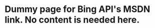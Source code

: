 <!-- 
NavPath: Bing Web Search API
LinkLabel: Overview
Weight: 80
ExternalLink: https://bingapis.portal.azure-api.net/
-->

# Dummy page for Bing API's MSDN link. No content is needed here.
